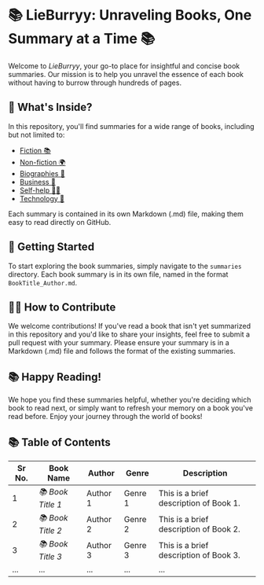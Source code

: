 # 📚 LieBurryy: Unraveling Books, One Summary at a Time 📚

Welcome to *LieBurryy*, your go-to place for insightful and concise book summaries. Our mission is to help you unravel the essence of each book without having to burrow through hundreds of pages.

## 📖 What's Inside?

In this repository, you'll find summaries for a wide range of books, including but not limited to:

- [Fiction 📚](LieBurryRy/fiction/)
- [Non-fiction 🌍](LieBurryRy/non_fiction/)
- [Biographies 👥](LieBurryRy/biographies/)
- [Business 💼](LieBurryRy/buisness/)
- [Self-help 🧘‍♀️](LieBurryRy/self-help/)
- [Technology 🧪](LieBurryRy/technology/)

Each summary is contained in its own Markdown (.md) file, making them easy to read directly on GitHub.

## 🚀 Getting Started

To start exploring the book summaries, simply navigate to the `summaries` directory. Each book summary is in its own file, named in the format `BookTitle_Author.md`.

## 🙋‍♀️ How to Contribute

We welcome contributions! If you've read a book that isn't yet summarized in this repository and you'd like to share your insights, feel free to submit a pull request with your summary. Please ensure your summary is in a Markdown (.md) file and follows the format of the existing summaries.

## 📚 Happy Reading!

We hope you find these summaries helpful, whether you're deciding which book to read next, or simply want to refresh your memory on a book you've read before. Enjoy your journey through the world of books!


## 📚 Table of Contents

| Sr No. | Book Name           | Author  | Genre | Description                               |
|--------|---------------------|---------|-------|-------------------------------------------|
| 1      | *📚 Book Title 1*   | Author 1| Genre 1| This is a brief description of Book 1.     |
| 2      | *📚 Book Title 2*   | Author 2| Genre 2| This is a brief description of Book 2.     |
| 3      | *📚 Book Title 3*   | Author 3| Genre 3| This is a brief description of Book 3.     |
| ...    | ...                 | ...     | ...   | ...                                       |

